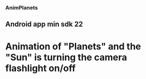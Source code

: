 ### AnimPlanets
## Android app min sdk 22
# Animation of "Planets" and the "Sun" is turning the camera flashlight on/off
